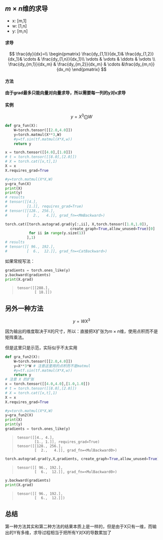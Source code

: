 ## $m\times n$维的求导

- x: [m,1]
- w: [1,n]
- y: [m,n]

#### 求导
$$
\frac{dy}{dx}=\\
\begin{pmatrix}
\frac{dy_{1,1}}{dx_1}& \frac{dy_{1,2}}{dx_1}& \cdots & \frac{dy_{1,n}}{dx_1}\\
\vdots & \vdots & \ddots & \vdots \\
\frac{dy_{m,1}}{dx_m} & \frac{dy_{m,2}}{dx_m} & \cdots &\frac{dy_{m,n}}{dx_m}
\end{pmatrix}
$$

#### 方法
**由于grad最多只能向量对向量求导，所以需要每一列的y对x求导**

#### 实例

$$ y = X^3\bigodot W$$

```python
def gra_fun(X):
    W=torch.tensor([[2.0,4.0]])
    y=torch.matmul(X**3,W)
    #y=tf.sin(tf.matmul(X*X,w))
    return y

x = torch.tensor([[4.0],[1.0]])
# t = torch.tensor([[8.0],[2.0]])
# X = torch.cat([x,t],1)
X = x
X.requires_grad=True

#y=torch.matmul(X*X,W)
y=gra_fun(X)
print(X)
print(y)
# results
# tensor([[4.],
#         [1.]], requires_grad=True)
# tensor([[128., 256.],
#         [  2.,   4.]], grad_fn=<MmBackward>)

torch.cat([torch.autograd.grad(y[:,ii], X,torch.tensor([1.0,1.0]), 
                              create_graph=True,allow_unused=True)[0]
           for ii in range(y.size(1))
          ],1)
# results
# tensor([[ 96., 192.],
#         [  6.,  12.]], grad_fn=<CatBackward>)
```

如果常规写法：  
```python
gradients = torch.ones_like(y)
y.backward(gradients)
print(X.grad)
```

> ```
> tensor([[288.],
>         [ 18.]])
> ```





## 另外一种方法

$$y = W X^3$$

因为输出的维度取决于X的尺寸，所以：直接把X扩张为$m\times n$维，使用点积而不是矩阵乘法。

但是这里只是示范，实际似乎不太实用

```python
def gra_fun2(X):
    W=torch.tensor([[2.0,4.0]])
    y=X**3*W # 注意这里用的点积而不是matmul
    #y=tf.sin(tf.matmul(X*X,w))
    return y
# 注意 X 的扩张
x = torch.tensor([[4.0,4.0],[1.0,1.0]])
# t = torch.tensor([[8.0],[2.0]])
# X = torch.cat([x,t],1)
X = x
X.requires_grad=True

#y=torch.matmul(X*X,W)
y=gra_fun2(X)
print(X)
print(y)
gradients = torch.ones_like(y)
```

> ```
> tensor([[4., 4.],
>         [1., 1.]], requires_grad=True)
> tensor([[128., 256.],
>         [  2.,   4.]], grad_fn=<MulBackward0>)
> ```

```python
torch.autograd.grad(y,X,gradients, create_graph=True,allow_unused=True)[0]
```

> ```
> tensor([[ 96., 192.],
>         [  6.,  12.]], grad_fn=<MulBackward0>)
> ```

```python
y.backward(gradients)
print(X.grad)
```

> ```
> tensor([[ 96., 192.],
>         [  6.,  12.]])
> ```



## 总结

第一种方法其实和第二种方法的结果本质上是一样的，但是由于X只有一维，而输出的Y有多维，求导过程相当于把所有Y对X的导数累加了